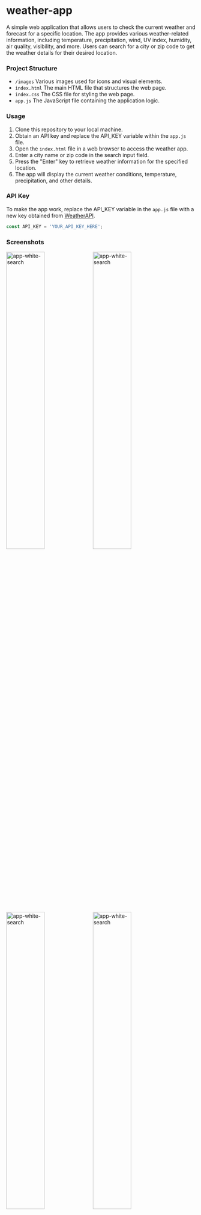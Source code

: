 # weather-app
A simple web application that allows users to check the current weather and forecast for a specific location. The app provides various weather-related information, including temperature, precipitation, wind, UV index, humidity, air quality, visibility, and more. Users can search for a city or zip code to get the weather details for their desired location.

### Project Structure
- `/images` Various images used for icons and visual elements.
- `index.html` The main HTML file that structures the web page.
- `index.css`  The CSS file for styling the web page.
- `app.js` The JavaScript file containing the application logic.

### Usage
1. Clone this repository to your local machine.
2. Obtain an API key and replace the API_KEY variable within the ``app.js`` file.
3. Open the `index.html` file in a web browser to access the weather app.
4. Enter a city name or zip code in the search input field.
5. Press the "Enter" key to retrieve weather information for the specified location.
6. The app will display the current weather conditions, temperature, precipitation, and other details.

### API Key
To make the app work, replace the API_KEY variable in the ``app.js`` file with a new key obtained from [WeatherAPI](https://www.weatherapi.com/).

```javascript
const API_KEY = 'YOUR_API_KEY_HERE';
```

### Screenshots
<img src="https://github.com/jegirhiny/weather-app/assets/93138298/b49ce223-53f1-4cdc-b2ea-03ecc5ffcb93" width="45%" alt="app-white-search">
<img src="https://github.com/jegirhiny/weather-app/assets/93138298/3ef24c5c-1946-4e3b-9302-4306693e8ba3" width="45%" alt="app-white-search">
<img src="https://github.com/jegirhiny/weather-app/assets/93138298/e38227e7-0ed0-45e6-96ce-c7c0556086bb" width="45%" alt="app-white-search">
<img src="https://github.com/jegirhiny/weather-app/assets/93138298/88c3a568-2e92-4935-80ab-c36a6d6ffc76" width="45%" alt="app-white-search">
<img src="https://github.com/jegirhiny/weather-app/assets/93138298/147050d7-c17c-4b66-ac63-de84c5b0b010" width="45%" alt="app-white-search">
<img src="https://github.com/jegirhiny/weather-app/assets/93138298/b094f007-d432-4b62-be47-05249681a120" width="45%" alt="app-white-search">
<img src="https://github.com/jegirhiny/weather-app/assets/93138298/1cf94263-59c7-4aec-b736-58c4d02845ed" width="45%" alt="app-white-search">
<img src="https://github.com/jegirhiny/weather-app/assets/93138298/6aab545f-344b-41e4-93ab-e4e43a2ce824" width="45%" alt="app-white-search">

### Features
- **Real-time Weather Data**: Get up-to-date weather information using the WeatherAPI.
- **Weather Display**: View a wide range of weather parameters at a glance.
- **Unit Conversion**: Easily switch between metric and imperial units to suit your preference.
- **Customizable Themes**: Choose between light and dark themes for a personalized user interface.

### Technologies
- **Axios**: Utilized for making API requests.
- **jQuery**: Empowering DOM manipulation.
- **Front-end**: Built with JavaScript, HTML, and CSS.

### Acknowledgments
- Weather data provided by [WeatherAPI](https://www.weatherapi.com/).
- Icons provided by [Boxicons](https://boxicons.com/?query=).
